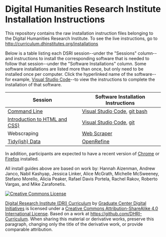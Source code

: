 # Digital Humanities Research Institute Installation Instructions

This repository contains the raw installation instruction files belonging to the Digital Humanities Research Institute. To see the live instructions, go to http://curriculum.dhinstitutes.org/installations

Below is a table listing each DSRI session--under the "Sessions" column--and instructions to install the corresponding software that is needed to follow that session--under the "Software Installations" column. Some software installations are listed more than once, but only need to be installed once per computer. Click the hyperlinked name of the software--for example, [Visual Studio Code](guides/vscode.md)--to view the instructions to complete the installation of that software.  

Session | Software Installation Instructions
--------| ---------
[Command Line](https://github.com/tri-cods/command-line) | [Visual Studio Code](guides/vscode.md), [git bash](guides/git.md) | 
[Introduction to HTML and CSS)](https://github.com/tri-cods/html-css) | [Visual Studio Code](guides/vscode.md), [git](guides/git.md) |
Webscraping | [Web Scraper](guides/webscraper.md) |
[Tidy(ish) Data](https://github.com/tri-cods/tidy-data) | [OpenRefine](guides/open_refine.md) |

In addition, participants are expected to have a recent version of [Chrome](https://www.google.com/chrome/) or [Firefox](https://www.mozilla.org/en-US/firefox/new/) installed.

<!-- [Git and Github](https://github.com/tri-cods/github) | [Atom](guides/atom.md), [git](guides/git.md) | -->
<!-- [Twitter API](https://github.com/DHRI-Curriculum/twitter-api) | [Python](guides/python.md), [Tweepy](guides/tweepy.md) |-->

<!-- 
### Software Installations

[Firefox](https://www.mozilla.org/en-US/firefox/)  
[git](guides/git.md)  
[QGIS](guides/qgis.md)  
[Visual Studio Code](guides/vscode.md)  

### Python Packages

[Natural Language Tool Kit (NLTK)](guides/nltk.md)  
[Pandas](guides/pandas.md)  
[Scikit-Learn](guides/sklearn.md)  
[Tweepy](guides/tweepy.md)  

-----

Session Leader: Hannah Aizenman -->
 
All install guides above are based on work by: Hannah Aizenman, Andrew Janco, Nabil Kashyap, Jessica Linker, Alice McGrath, Michelle McSweeney, Stefano Morello, Alicia Peaker, Rafael Davis Portela, Rachel Rakov, Roberto Vargas, and Mike Zarafonetis.

[![Creative Commons License](https://i.creativecommons.org/l/by-sa/4.0/88x31.png)](http://creativecommons.org/licenses/by-sa/4.0/)

[Digital Research Institute (DRI) Curriculum](http://purl.org/dc/terms/) by [Graduate Center Digital Initiatives](https://gcdi.commons.gc.cuny.edu/) is licensed under a [Creative Commons Attribution-ShareAlike 4.0 International License](http://creativecommons.org/licenses/by-sa/4.0/). Based on a work at <https://github.com/DHRI-Curriculum>. When sharing this material or derivative works, preserve this paragraph, changing only the title of the derivative work, or provide comparable attribution.
